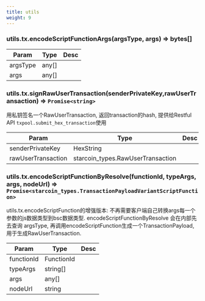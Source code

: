 ```yaml
---
title: utils
weight: 9
---
```


### utils.tx.encodeScriptFunctionArgs(argsType, args) => bytes[]

| Param | Type | Desc |
|-------|------|------|
|argsType| any[] | |
|args| any[] | |

### utils.tx.signRawUserTransaction(senderPrivateKey,rawUserTransaction) => `Promise<string>`

用私钥签名一个RawUserTransaction, 返回transaction的hash, 提供给Restful API `txpool.submit_hex_transaction`使用

| Param | Type | Desc |
|-------|------|------|
|senderPrivateKey| HexString | |
|rawUserTransaction| starcoin_types.RawUserTransaction | |

### utils.tx.encodeScriptFunctionByResolve(functionId, typeArgs, args, nodeUrl) => `Promise<starcoin_types.TransactionPayloadVariantScriptFunction>`

utils.tx.encodeScriptFunction的增强版本: 不再需要客户端自己转换args每一个参数的js数据类型到bsc数据类型. 
encodeScriptFunctionByResolve 会在内部先去查询 argsType, 再调用encodeScriptFunction生成一个TransactionPayload, 用于生成RawUserTransaction. 

| Param | Type| Desc |
|-------|-----|------|
|functionId| FunctionId | |
|typeArgs| string[] | |
|args| any[] | |
|nodeUrl| string | |